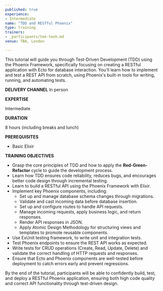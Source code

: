 ```yaml
---
published: true
experience:
- Intermediate
name: "TDD and RESTful Phoenix"
type: training
trainers:
- _participants/tee-teoh.md
venue: TBA, London

---
```

This tutorial will guide you through Test-Driven Development (TDD) using the Phoenix Framework,
specifically focusing on creating a RESTful application with Ecto for database interaction.
You'll learn how to implement and test a REST API from scratch, using Phoenix's built-in tools
for writing, running, and automating tests.

**DELIVERY CHANNEL**
In person

**EXPERTISE**

Intermediate

**DURATION**

8 hours (including breaks and lunch)

**PREREQUISITES**

- Basic Elixir

**TRAINING OBJECTIVES**

- Grasp the core principles of TDD and how to apply the **Red-Green-Refactor** cycle to guide
the development process.
- Learn how TDD ensures code reliability, reduces bugs, and encourages better code
design through incremental testing.
- Learn to build a RESTful API using the Phoenix Framework with Elixir.
- Implement key Phoenix components, including:
     - Set up and manage database schema changes through migrations.
     - Validate and cast incoming data before database insertion.
     - Set up and configure routes to handle API requests.
     - Manage incoming requests, apply business logic, and return responses.
     - Render API responses in JSON.
     - Apply Atomic Design Methodology for structuring views and templates to promote reusable components.
- Use ExUnit testing framework, to write unit and integration tests.
- Test Phoenix endpoints to ensure the REST API works as expected.
- Write tests for CRUD operations (Create, Read, Update, Delete) and validate the correct handling
of HTTP requests and responses.
- Ensure that Ecto and Phoenix components are well-tested before deployment to catch errors
early and prevent regressions.

By the end of the tutorial, participants will be able to confidently build, test, and deploy a RESTful
Phoenix application, ensuring both high code quality and correct API functionality through test-driven design.
